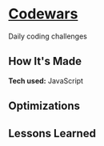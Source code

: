 # [Codewars](https://www.codewars.com/users/ruinaz90)
Daily coding challenges

## How It's Made
**Tech used:** JavaScript

## Optimizations

## Lessons Learned
